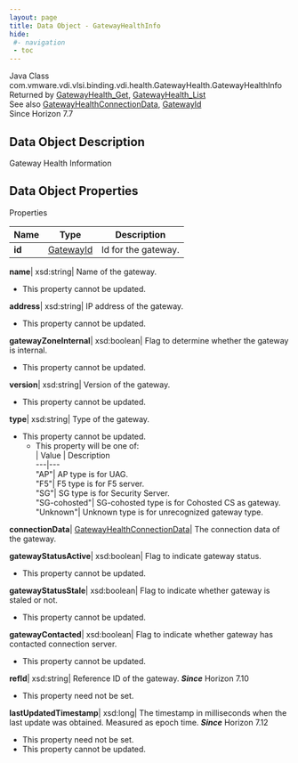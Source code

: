 ```yaml
---
layout: page
title: Data Object - GatewayHealthInfo
hide:
 #- navigation
 - toc
---
```






Java Class
    com.vmware.vdi.vlsi.binding.vdi.health.GatewayHealth.GatewayHealthInfo  
Returned by
     [GatewayHealth_Get](vdi.health.GatewayHealth.md#get), [GatewayHealth_List](vdi.health.GatewayHealth.md#list)  
See also
     [GatewayHealthConnectionData](vdi.health.GatewayHealth.ConnectionData.md), [GatewayId](vdi.entity.GatewayId.md)  
Since 
    Horizon 7.7

## Data Object Description 

Gateway Health Information 

## Data Object Properties

Properties

Name |  Type |  Description   
---|---|---  
**id**| [GatewayId](vdi.entity.GatewayId.md)|  Id for the gateway.   
  
**name**|  xsd:string|  Name of the gateway.   


* This property cannot be updated.

  
**address**|  xsd:string|  IP address of the gateway.   


* This property cannot be updated.

  
**gatewayZoneInternal**|  xsd:boolean|  Flag to determine whether the gateway is internal.   


* This property cannot be updated.

  
**version**|  xsd:string|  Version of the gateway.   


* This property cannot be updated.

  
**type**|  xsd:string|  Type of the gateway.   


* This property cannot be updated.
  * This property will be one of:  
|  Value |  Description   
---|---  
"AP"| AP type is for UAG.  
"F5"| F5 type is for F5 server.  
"SG"| SG type is for Security Server.  
"SG-cohosted"| SG-cohosted type is for Cohosted CS as gateway.  
"Unknown"| Unknown type is for unrecognized gateway type.  

  
**connectionData**| [GatewayHealthConnectionData](vdi.health.GatewayHealth.ConnectionData.md)|  The connection data of the gateway.   
  
**gatewayStatusActive**|  xsd:boolean|  Flag to indicate gateway status.   


* This property cannot be updated.

  
**gatewayStatusStale**|  xsd:boolean|  Flag to indicate whether gateway is staled or not.   


* This property cannot be updated.

  
**gatewayContacted**|  xsd:boolean|  Flag to indicate whether gateway has contacted connection server.   


* This property cannot be updated.

  
**refId**|  xsd:string|  Reference ID of the gateway.  **_Since_** Horizon 7.10  


* This property need not be set.

  
**lastUpdatedTimestamp**|  xsd:long|  The timestamp in milliseconds when the last update was obtained. Measured as epoch time.  **_Since_** Horizon 7.12  


* This property need not be set.
* This property cannot be updated.

  
  
  
 
  
  

